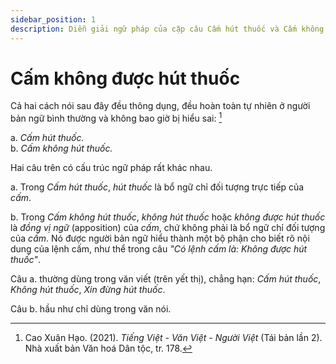 ```yaml
---
sidebar_position: 1
description: Diễn giải ngữ pháp của cặp câu Cấm hút thuốc và Cấm không được hút thuốc.
---
```


# Cấm không được hút thuốc

Cả hai cách nói sau đây đều thông dụng, đều hoàn toàn tự nhiên ở người bản ngữ bình thường và không bao giờ bị hiểu sai: [^1]

[^1]: Cao Xuân Hạo. (2021). *Tiếng Việt - Văn Việt - Người Việt* (Tái bản lần 2). Nhà xuất bản Văn hoá Dân tộc, tr. 178.

a. *Cấm hút thuốc.*  
b. *Cấm không hút thuốc.*

Hai câu trên có cấu trúc ngữ pháp rất khác nhau.

a. Trong *Cấm hút thuốc*, *hút thuốc* là bổ ngữ chỉ đối tượng trực tiếp của *cấm*.

b. Trong *Cấm không hút thuốc*, *không hút thuốc* hoặc *không được hút thuốc* là *đồng vị ngữ* (apposition) của *cấm*, chứ không phải là bổ ngữ chỉ đối tượng của *cấm*. Nó được người bản ngữ hiểu thành một bộ phận cho biết rõ nội dung của lệnh cấm, như thể trong câu *"Có lệnh cấm là: Không được hút thuốc"*.

Câu a. thường dùng trong văn viết (trên yết thị), chẳng hạn: *Cấm hút thuốc*, *Không hút thuốc*, *Xin đừng hút thuốc*.

Câu b. hầu như chỉ dùng trong văn nói.